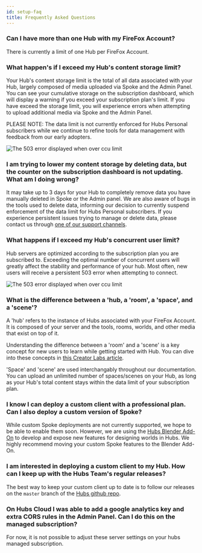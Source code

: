 ```yaml
---
id: setup-faq
title: Frequently Asked Questions
---
```


### Can I have more than one Hub with my FireFox Account?

There is currently a limit of one Hub per FireFox Account.

### What happen's if I exceed my Hub's content storage limit?

Your Hub's content storage limit is the total of all data associated with your Hub, largely composed of media uploaded via Spoke and the Admin Panel. You can see your cumulative storage on the subscription dashboard, which will display a warning if you exceed your subscription plan's limit. If you have exceed the storage limit, you will experience errors when attempting to upload additional media via Spoke and the Admin Panel.

PLEASE NOTE: The data limit is not currently enforced for Hubs Personal subscribers while we continue to refine tools for data management with feedback from our early adopters.

<img src="img/hub-over-limit.png" alt="The 503 error displayed when over ccu limit">

### I am trying to lower my content storage by deleting data, but the counter on the subscription dashboard is not updating. What am I doing wrong?

It may take up to 3 days for your Hub to completely remove data you have manually deleted in Spoke or the Admin panel. We are also aware of bugs in the tools used to delete data, informing our decision to currently suspend enforcement of the data limit for Hubs Personal subscribers. If you experience persistent issues trying to manage or delete data, please contact us through [one of our support channels](./setup-support.html#get-help).

### What happens if I exceed my Hub's concurrent user limit?

Hub servers are optimized according to the subscription plan you are subscribed to. Exceeding the optimal number of concurrent users will greatly affect the stability and performance of your hub. Most often, new users will receive a persistent 503 error when attempting to connect.

<img src="img/503-error.png" alt="The 503 error displayed when over ccu limit">

### What is the difference between a 'hub, a 'room', a 'space', and a 'scene'?

A 'hub' refers to the instance of Hubs associated with your FireFox Account. It is composed of your server and the tools, rooms, worlds, and other media that exist on top of it.

Understanding the difference between a 'room' and a 'scene' is a key concept for new users to learn while getting started with Hub. You can dive into these concepts in [this Creator Labs article](https://hubs.mozilla.com/labs/what-is-a-scene/).

'Space' and 'scene' are used interchangably throughout our documentation. You can upload an unlimited number of spaces/scenes on your Hub, as long as your Hub's total content stays within the data limit of your subscription plan.

### I know I can deploy a custom client with a professional plan. Can I also deploy a custom version of Spoke?

While custom Spoke deployments are not currently supported, we hope to be able to enable them soon. However, we are using the [Hubs Blender Add-On](./creators-blender-components.html) to develop and expose new features for designing worlds in Hubs. We highly recommend moving your custom Spoke features to the Blender Add-On.

### I am interested in deploying a custom client to my Hub. How can I keep up with the Hubs Team's regular releases?

The best way to keep your custom client up to date is to follow our releases on the `master` branch of the [Hubs github repo](https://github.com/mozilla/hubs).

### On Hubs Cloud I was able to add a google analytics key and extra CORS rules in the Admin Panel. Can I do this on the managed subscription?

For now, it is not possible to adjust these server settings on your hubs managed subscription.
